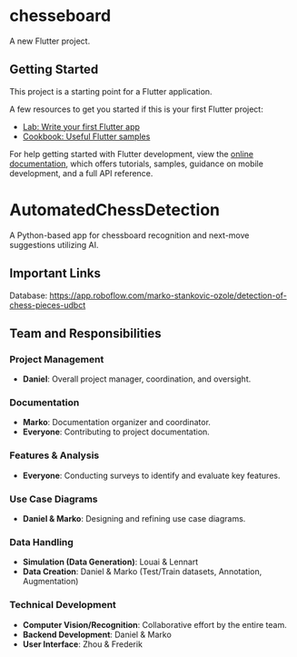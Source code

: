 
# chesseboard

A new Flutter project.

## Getting Started

This project is a starting point for a Flutter application.

A few resources to get you started if this is your first Flutter project:

- [Lab: Write your first Flutter app](https://docs.flutter.dev/get-started/codelab)
- [Cookbook: Useful Flutter samples](https://docs.flutter.dev/cookbook)

For help getting started with Flutter development, view the
[online documentation](https://docs.flutter.dev/), which offers tutorials,
samples, guidance on mobile development, and a full API reference.

# AutomatedChessDetection
A Python-based app for chessboard recognition and next-move suggestions utilizing AI.

## Important Links
Database: https://app.roboflow.com/marko-stankovic-ozole/detection-of-chess-pieces-udbct 

## Team and Responsibilities  

### Project Management  
- **Daniel**: Overall project manager, coordination, and oversight.  

### Documentation  
- **Marko**: Documentation organizer and coordinator.  
- **Everyone**: Contributing to project documentation.  

### Features & Analysis  
- **Everyone**: Conducting surveys to identify and evaluate key features.  

### Use Case Diagrams  
- **Daniel & Marko**: Designing and refining use case diagrams.  

### Data Handling  
- **Simulation (Data Generation)**: Louai & Lennart  
- **Data Creation**: Daniel & Marko (Test/Train datasets, Annotation, Augmentation)  

### Technical Development  
- **Computer Vision/Recognition**: Collaborative effort by the entire team.  
- **Backend Development**: Daniel & Marko  
- **User Interface**: Zhou & Frederik  


